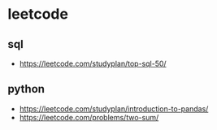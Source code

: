 # leetcode 
## sql
- https://leetcode.com/studyplan/top-sql-50/

## python
- https://leetcode.com/studyplan/introduction-to-pandas/
- https://leetcode.com/problems/two-sum/
